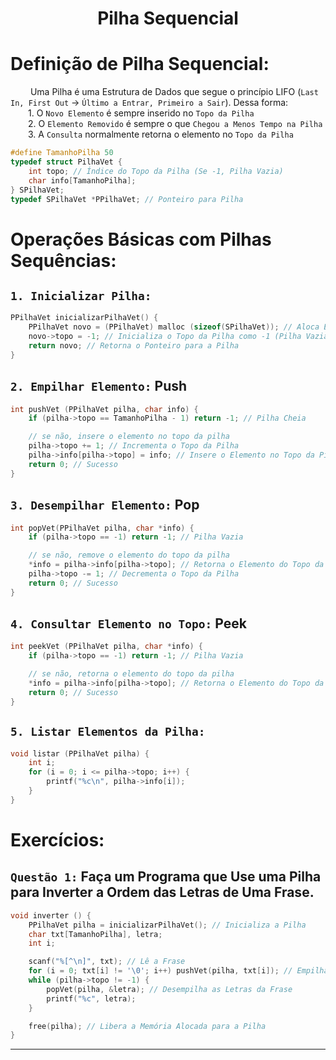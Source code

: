 <h1 align="center"> Pilha Sequencial <br>
</h1>
 
# Definição de Pilha Sequencial: 
&emsp;&emsp; Uma Pilha é uma Estrutura de Dados que segue o princípio LIFO (`Last In, First Out` -> `Último a Entrar, Primeiro a Sair`). Dessa forma:
<br>&emsp;&emsp;1.  O `Novo Elemento` é sempre inserido no `Topo da Pilha`
<br>&emsp;&emsp;2. O `Elemento Removido` é sempre o que `Chegou a Menos Tempo na Pilha`
<br>&emsp;&emsp;3. A `Consulta` normalmente retorna o elemento no `Topo da Pilha`

~~~c
#define TamanhoPilha 50
typedef struct PilhaVet { 
	int topo; // Índice do Topo da Pilha (Se -1, Pilha Vazia)
	char info[TamanhoPilha];
} SPilhaVet;
typedef SPilhaVet *PPilhaVet; // Ponteiro para Pilha
~~~



# Operações Básicas com Pilhas Sequências:
## `1. Inicializar Pilha:`
~~~c
PPilhaVet inicializarPilhaVet() {
	PPilhaVet novo = (PPilhaVet) malloc (sizeof(SPilhaVet)); // Aloca Espaço para a Pilha
	novo->topo = -1; // Inicializa o Topo da Pilha como -1 (Pilha Vazia)
	return novo; // Retorna o Ponteiro para a Pilha
}
~~~

## `2. Empilhar Elemento:` Push
~~~c
int pushVet (PPilhaVet pilha, char info) {
	if (pilha->topo == TamanhoPilha - 1) return -1; // Pilha Cheia

	// se não, insere o elemento no topo da pilha
	pilha->topo += 1; // Incrementa o Topo da Pilha
	pilha->info[pilha->topo] = info; // Insere o Elemento no Topo da Pilha
	return 0; // Sucesso
}
~~~

## `3. Desempilhar Elemento:` Pop
~~~c
int popVet(PPilhaVet pilha, char *info) {
	if (pilha->topo == -1) return -1; // Pilha Vazia

	// se não, remove o elemento do topo da pilha
	*info = pilha->info[pilha->topo]; // Retorna o Elemento do Topo da Pilha
	pilha->topo -= 1; // Decrementa o Topo da Pilha
	return 0; // Sucesso
}
~~~

## `4. Consultar Elemento no Topo:` Peek
~~~c
int peekVet (PPilhaVet pilha, char *info) {
	if (pilha->topo == -1) return -1; // Pilha Vazia

	// se não, retorna o elemento do topo da pilha
	*info = pilha->info[pilha->topo]; // Retorna o Elemento do Topo da Pilha (Sem Remover)
	return 0; // Sucesso
}
~~~

## `5. Listar Elementos da Pilha:`
~~~c
void listar (PPilhaVet pilha) {
	int i;
	for (i = 0; i <= pilha->topo; i++) {
		printf("%c\n", pilha->info[i]);
	}
}
~~~




# Exercícios:
## `Questão 1:` Faça um Programa que Use uma Pilha para Inverter a Ordem das Letras de Uma Frase.
~~~c
void inverter () {
	PPilhaVet pilha = inicializarPilhaVet(); // Inicializa a Pilha
	char txt[TamanhoPilha], letra;
	int i;

	scanf("%[^\n]", txt); // Lê a Frase
	for (i = 0; txt[i] != '\0'; i++) pushVet(pilha, txt[i]); // Empilha as Letras da Frase
	while (pilha->topo != -1) {
		popVet(pilha, &letra); // Desempilha as Letras da Frase
		printf("%c", letra);
	}

	free(pilha); // Libera a Memória Alocada para a Pilha
}
~~~

---
